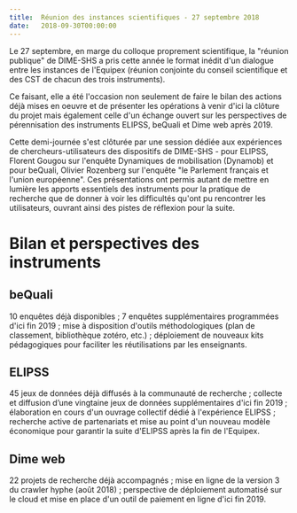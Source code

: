 ```yaml
---
title:  Réunion des instances scientifiques - 27 septembre 2018
date:   2018-09-30T00:00:00
---
```


Le 27 septembre, en marge du colloque proprement scientifique, la "réunion publique" de DIME-SHS a pris cette année le format inédit d'un dialogue entre les instances de l'Equipex (réunion conjointe du conseil scientifique et des CST de chacun des trois instruments).
<!--more-->

Ce faisant, elle a été l'occasion non seulement de faire le bilan des actions déjà mises en oeuvre et de présenter les opérations à venir d'ici la clôture du projet mais également celle d'un échange ouvert sur les perspectives de pérennisation des instruments ELIPSS, beQuali et Dime web après 2019.

Cette demi-journée s'est clôturée par une session dédiée aux expériences de chercheurs-utilisateurs des dispositifs de DIME-SHS - pour ELIPSS, Florent Gougou sur l'enquête Dynamiques de mobilisation (Dynamob) et pour beQuali, Olivier Rozenberg sur l'enquête "le Parlement français et l'union européenne". Ces présentations ont permis autant de mettre en lumière les apports essentiels des instruments pour la pratique de recherche que de donner à voir les difficultés qu'ont pu rencontrer les utilisateurs, ouvrant ainsi des pistes de réflexion pour la suite.

# Bilan et perspectives des instruments

## beQuali
10 enquêtes déjà disponibles ; 7 enquêtes supplémentaires programmées d'ici fin 2019 ; mise à disposition d'outils méthodologiques (plan de classement, bibliothèque zotéro, etc.) ; déploiement de nouveaux kits pédagogiques pour faciliter les réutilisations par les enseignants.

## ELIPSS
45 jeux de données déjà diffusés à la communauté de recherche ; collecte et diffusion d’une vingtaine jeux de données supplémentaires d'ici fin 2019 ; élaboration en cours d'un ouvrage collectif dédié à l'expérience ELIPSS ; recherche active de partenariats et mise au point d'un nouveau modèle économique pour garantir la suite d'ELIPSS après la fin de l'Equipex.

## Dime web
22 projets de recherche déjà accompagnés ; mise en ligne de la version 3 du crawler hyphe (août 2018) ; perspective de déploiement automatisé sur le cloud et mise en place d'un outil de paiement en ligne d'ici fin 2019.
